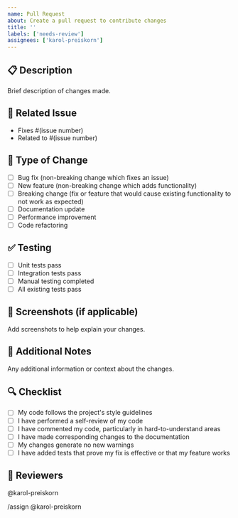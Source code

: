 ```yaml
---
name: Pull Request
about: Create a pull request to contribute changes
title: ''
labels: ['needs-review']
assignees: ['karol-preiskorn']
---
```


## 📋 Description

Brief description of changes made.

## 🔗 Related Issue

- Fixes #(issue number)
- Related to #(issue number)

## 🧪 Type of Change

- [ ] Bug fix (non-breaking change which fixes an issue)
- [ ] New feature (non-breaking change which adds functionality)
- [ ] Breaking change (fix or feature that would cause existing functionality to not work as expected)
- [ ] Documentation update
- [ ] Performance improvement
- [ ] Code refactoring

## ✅ Testing

- [ ] Unit tests pass
- [ ] Integration tests pass
- [ ] Manual testing completed
- [ ] All existing tests pass

## 📸 Screenshots (if applicable)

Add screenshots to help explain your changes.

## 📝 Additional Notes

Any additional information or context about the changes.

## 🔍 Checklist

- [ ] My code follows the project's style guidelines
- [ ] I have performed a self-review of my code
- [ ] I have commented my code, particularly in hard-to-understand areas
- [ ] I have made corresponding changes to the documentation
- [ ] My changes generate no new warnings
- [ ] I have added tests that prove my fix is effective or that my feature works

## 👥 Reviewers

@karol-preiskorn

/assign @karol-preiskorn
